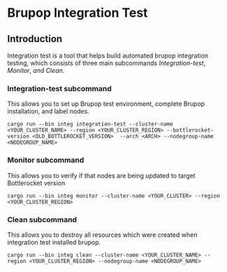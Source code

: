 # Brupop Integration Test

## Introduction
Integration test is a tool that helps build automated brupop integration testing, which consists of three main subcommands *Integration-test*, *Monitor*, *and Clean*.

### Integration-test subcommand

This allows you to set up Brupop test environment, complete Brupop installation, and label nodes.

```
cargo run --bin integ integration-test --cluster-name <YOUR_CLUSTER_NAME> --region <YOUR_CLUSTER_REGION> --bottlerocket-version <OLD_BOTTLEROCKET_VERSION>  --arch <ARCH> --nodegroup-name <NODEGROUP_NAME>
```

### Monitor subcommand
This allows you to verify if that nodes are being updated to target Bottlerocket version

```
cargo run --bin integ monitor --cluster-name <YOUR_CLUSTER> --region <YOUR_CLUSTER_REGION>
```

### Clean subcommand
This allows you to destroy all resources which were created when integration test installed brupop.

```
cargo run --bin integ clean --cluster-name <YOUR_CLUSTER_NAME> --region <YOUR_CLUSTER_REGION> --nodegroup-name <NODEGROUP_NAME>
```
